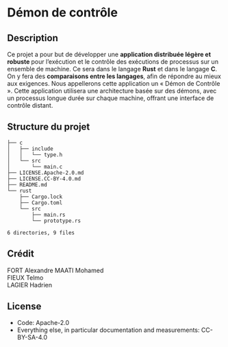 # Démon de contrôle

## Description

Ce projet a pour but de développer une <b>application distribuée légère et robuste </b> pour
l’exécution et le contrôle des exécutions de processus sur un ensemble de machine. Ce sera dans le
langage <b>Rust</b> et dans le langage <b>C</b>. On y fera des <b>comparaisons entre les langages</b>, afin de répondre
au mieux aux exigences. Nous appellerons cette application un « Démon de Contrôle ». Cette
application utilisera une architecture basée sur des démons, avec un processus longue durée sur
chaque machine, offrant une interface de contrôle distant.

## Structure du projet

```
├── c
│   ├── include
│   │   └── type.h
│   └── src
│       └── main.c
├── LICENSE.Apache-2.0.md
├── LICENSE.CC-BY-4.0.md
├── README.md
└── rust
    ├── Cargo.lock
    ├── Cargo.toml
    └── src
        ├── main.rs
        └── prototype.rs

6 directories, 9 files
```

## Crédit

FORT Alexandre 
MAATI Mohamed  
FIEUX Telmo  
LAGIER Hadrien  

## License
- Code: Apache-2.0
- Everything else, in particular documentation and measurements: CC-BY-SA-4.0
